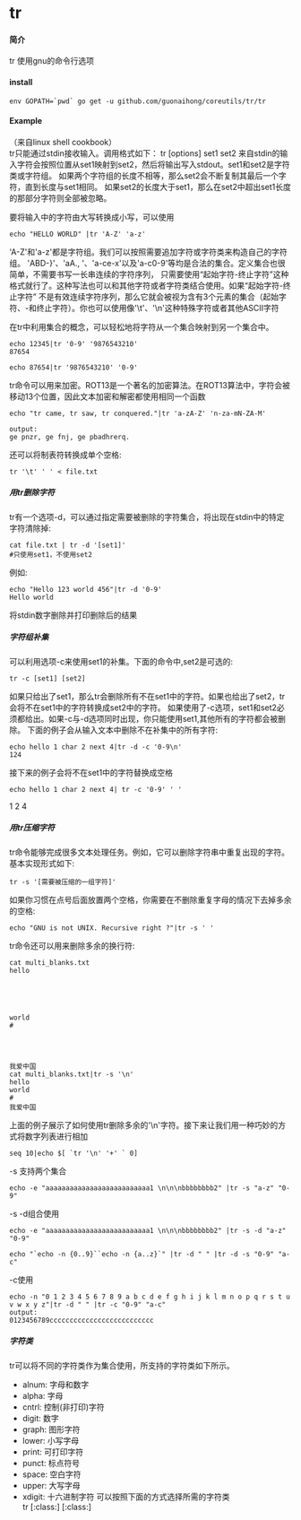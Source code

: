 # tr

#### 简介
tr 使用gnu的命令行选项

#### install
```
env GOPATH=`pwd` go get -u github.com/guonaihong/coreutils/tr/tr
```

#### Example
（来自linux shell cookbook）  
tr只能通过stdin接收输入。调用格式如下：
tr [options] set1 set2
来自stdin的输入字符会按照位置从set1映射到set2，然后将输出写入stdout。set1和set2是字符类或字符组。
如果两个字符组的长度不相等，那么set2会不断复制其最后一个字符，直到长度与set1相同。
如果set2的长度大于set1，那么在set2中超出set1长度的那部分字符则全部被忽略。

要将输入中的字符由大写转换成小写，可以使用
```shell
echo "HELLO WORLD" |tr 'A-Z' 'a-z'
```
'A-Z'和'a-z'都是字符组。我们可以按照需要追加字符或字符类来构造自己的字符组。
'ABD-}'、'aA., '、'a-ce-x'以及'a-c0-9'等均是合法的集合。定义集合也很简单，不需要书写一长串连续的字符序列，
只需要使用“起始字符-终止字符”这种格式就行了。这种写法也可以和其他字符或者字符类结合使用。如果“起始字符-终止字符”
不是有效连续字符序列，那么它就会被视为含有3个元素的集合（起始字符、-和终止字符）。你也可以使用像'\t'、'\n'这种特殊字符或者其他ASCII字符

在tr中利用集合的概念，可以轻松地将字符从一个集合映射到另一个集合中。
```shell
echo 12345|tr '0-9' '9876543210'
87654
```
```shell
echo 87654|tr '9876543210' '0-9'
```
tr命令可以用来加密。ROT13是一个著名的加密算法。在ROT13算法中，字符会被移动13个位置，因此文本加密和解密都使用相同一个函数
```shell
echo "tr came, tr saw, tr conquered."|tr 'a-zA-Z' 'n-za-mN-ZA-M'

output:
ge pnzr, ge fnj, ge pbadhrerq.
```
还可以将制表符转换成单个空格:
```shell
tr '\t' ' ' < file.txt
```
##### 用tr删除字符
tr有一个选项-d，可以通过指定需要被删除的字符集合，将出现在stdin中的特定字符清除掉:
```shell
cat file.txt | tr -d '[set1]'
#只使用set1，不使用set2
```
例如:
```shell
echo "Hello 123 world 456"|tr -d '0-9'
Hello world
```
将stdin数字删除并打印删除后的结果
##### 字符组补集
可以利用选项-c来使用set1的补集。下面的命令中,set2是可选的:
```shell
tr -c [set1] [set2]
```
如果只给出了set1，那么tr会删除所有不在set1中的字符。如果也给出了set2，tr会将不在set1中的字符转换成set2中的字符。
如果使用了-c选项，set1和set2必须都给出。如果-c与-d选项同时出现，你只能使用set1,其他所有的字符都会被删除。
下面的例子会从输入文本中删除不在补集中的所有字符:
```shell
echo hello 1 char 2 next 4|tr -d -c '0-9\n'
124
```
接下来的例子会将不在set1中的字符替换成空格
```shell
echo hello 1 char 2 next 4| tr -c '0-9' ' '
```
1 2 4
##### 用tr压缩字符
tr命令能够完成很多文本处理任务。例如，它可以删除字符串中重复出现的字符。基本实现形式如下:
```shell
tr -s '[需要被压缩的一组字符]'
```
如果你习惯在点号后面放置两个空格，你需要在不删除重复字母的情况下去掉多余的空格:
```
echo "GNU is not UNIX. Recursive right ?"|tr -s ' '
```
tr命令还可以用来删除多余的换行符:
```
cat multi_blanks.txt 
hello 





world
#




我爱中国
cat multi_blanks.txt|tr -s '\n'
hello 
world
#
我爱中国
```
上面的例子展示了如何使用tr删除多余的'\n'字符。接下来让我们用一种巧妙的方式将数字列表进行相加
```
seq 10|echo $[ `tr '\n' '+' ` 0]
```

-s 支持两个集合
```
echo -e "aaaaaaaaaaaaaaaaaaaaaaaaaa1 \n\n\nbbbbbbbb2" |tr -s "a-z" "0-9"
```

-s -d组合使用
```
echo -e "aaaaaaaaaaaaaaaaaaaaaaaaaa1 \n\n\nbbbbbbbb2" |tr -s -d "a-z" "0-9"
```
```
echo "`echo -n {0..9}``echo -n {a..z}`" |tr -d " " |tr -d -s "0-9" "a-c"
```

-c使用
```
echo -n "0 1 2 3 4 5 6 7 8 9 a b c d e f g h i j k l m n o p q r s t u v w x y z"|tr -d " " |tr -c "0-9" "a-c"
output:
0123456789cccccccccccccccccccccccccc
```
##### 字符类
tr可以将不同的字符类作为集合使用，所支持的字符类如下所示。
* alnum: 字母和数字
* alpha: 字母
* cntrl: 控制(非打印)字符
* digit: 数字
* graph: 图形字符
* lower: 小写字母
* print: 可打印字符
* punct: 标点符号
* space: 空白字符
* upper: 大写字母
* xdigit: 十六进制字符
可以按照下面的方式选择所需的字符类    
tr [:class:] [:class:]
